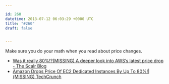```yaml
---

id: 260
datetime: 2013-07-12 06:03:29 +0000 UTC
title: "#260"
draft: false


---
```


Make sure you do your math when you read about price changes. 

 
 * [Was it really 80%!?(MISSING) A deeper look into AWS’s latest price drop - The Scalr Blog](http://blog.scalr.com/post/55124166362/was-it-really-80-a-deeper-look-into-aws-latest)
 * [Amazon Drops Price Of EC2 Dedicated Instances By Up To 80%!|(MISSING) TechCrunch](http://techcrunch.com/2013/07/10/amazon-drops-price-of-ec2-dedicated-instances-by-up-to-80/)



